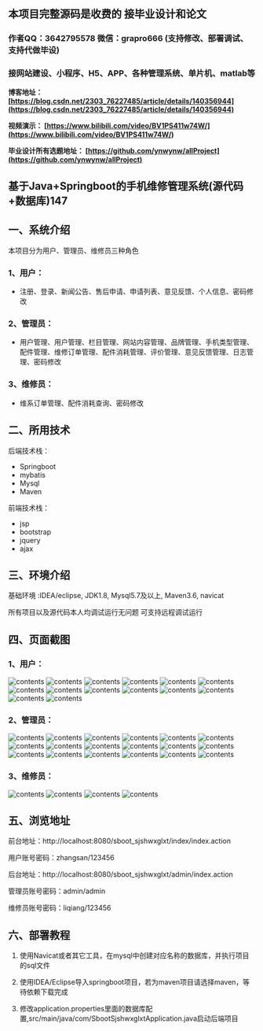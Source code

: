 ## 本项目完整源码是收费的  接毕业设计和论文

### 作者QQ：3642795578 微信：grapro666 (支持修改、部署调试、支持代做毕设)

### 接网站建设、小程序、H5、APP、各种管理系统、单片机、matlab等

**博客地址：
[https://blog.csdn.net/2303_76227485/article/details/140356944](https://blog.csdn.net/2303_76227485/article/details/140356944)**

**视频演示：
[https://www.bilibili.com/video/BV1PS411w74W/](https://www.bilibili.com/video/BV1PS411w74W/)**

**毕业设计所有选题地址：
[https://github.com/ynwynw/allProject](https://github.com/ynwynw/allProject)**

## 基于Java+Springboot的手机维修管理系统(源代码+数据库)147

## 一、系统介绍
本项目分为用户、管理员、维修员三种角色

### 1、用户：
- 注册、登录、新闻公告、售后申请、申请列表、意见反馈、个人信息、密码修改

### 2、管理员：
- 用户管理、用户管理、栏目管理、网站内容管理、品牌管理、手机类型管理、配件管理、维修订单管理、配件消耗管理、评价管理、意见反馈管理、日志管理、密码修改

### 3、维修员：
- 维系订单管理、配件消耗查询、密码修改

## 二、所用技术

后端技术栈：

- Springboot
- mybatis
- Mysql
- Maven

前端技术栈：
 
- jsp
- bootstrap
- jquery
- ajax

## 三、环境介绍

基础环境 :IDEA/eclipse, JDK1.8, Mysql5.7及以上, Maven3.6, navicat

所有项目以及源代码本人均调试运行无问题 可支持远程调试运行

## 四、页面截图
### 1、用户：
![contents](./picture/picture1.png)
![contents](./picture/picture2.png)
![contents](./picture/picture3.png)
![contents](./picture/picture4.png)
![contents](./picture/picture5.png)
![contents](./picture/picture6.png)
![contents](./picture/picture7.png)
![contents](./picture/picture8.png)
![contents](./picture/picture9.png)
![contents](./picture/picture10.png)
![contents](./picture/picture11.png)
![contents](./picture/picture12.png)
![contents](./picture/picture13.png)
![contents](./picture/picture14.png)

### 2、管理员：
![contents](./picture/picture15.png)
![contents](./picture/picture16.png)
![contents](./picture/picture17.png)
![contents](./picture/picture18.png)
![contents](./picture/picture19.png)
![contents](./picture/picture20.png)
![contents](./picture/picture21.png)
![contents](./picture/picture22.png)
![contents](./picture/picture23.png)
![contents](./picture/picture24.png)
![contents](./picture/picture25.png)
![contents](./picture/picture26.png)
![contents](./picture/picture27.png)
![contents](./picture/picture28.png)
![contents](./picture/picture29.png)
![contents](./picture/picture30.png)
![contents](./picture/picture31.png)
![contents](./picture/picture32.png)

### 3、维修员：
![contents](./picture/picture33.png)
![contents](./picture/picture34.png)
![contents](./picture/picture35.png)
![contents](./picture/picture36.png)

## 五、浏览地址
前台地址：http://localhost:8080/sboot_sjshwxglxt/index/index.action

用户账号密码：zhangsan/123456

后台地址：http://localhost:8080/sboot_sjshwxglxt/admin/index.action

管理员账号密码：admin/admin

维修员账号密码：liqiang/123456

## 六、部署教程
1. 使用Navicat或者其它工具，在mysql中创建对应名称的数据库，并执行项目的sql文件

2. 使用IDEA/Eclipse导入springboot项目，若为maven项目请选择maven，等待依赖下载完成
 
3. 修改application.properties里面的数据库配置,src/main/java/com/SbootSjshwxglxtApplication.java启动后端项目

